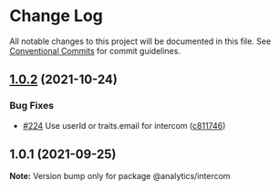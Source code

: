 # Change Log

All notable changes to this project will be documented in this file.
See [Conventional Commits](https://conventionalcommits.org) for commit guidelines.

## [1.0.2](https://github.com/DavidWells/analytics/compare/@analytics/intercom@1.0.1...@analytics/intercom@1.0.2) (2021-10-24)


### Bug Fixes

* [#224](https://github.com/DavidWells/analytics/issues/224) Use userId or traits.email for intercom ([c811746](https://github.com/DavidWells/analytics/commit/c811746))





## 1.0.1 (2021-09-25)

**Note:** Version bump only for package @analytics/intercom
